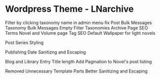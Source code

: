 # Wordpress Theme - LNarchive

Filter by clicking taxonomy name in admin menu fix
Post Bulk Messages
Taxonomy Bulk Messages
Empty Filter Taxonomies
Archive Page SEO Terms
Novel and Volume page Tag SEO
Default Wallpaper for light novels

Post Series Styling

Publishing Date Sanitizng and Escaping

Blog and Library Entry Title length
Add Pagination to Novel's post listing





Removed Unnecessary Template Parts
Better Sanitizing and Escaping